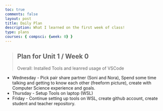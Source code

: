 ```yaml
---
toc: true
comments: false
layout: post
title: Daily Plan
description: What I learned on the first week of class!
type: plans
courses: { compsci: {week: 0} }
---
```


> ## Plan for Unit 1 / Week 0
> Overall: Installed Tools and leanred usage of VSCode
- Wednesday - Pick pair share partner (Soni and Nora), Spend some time talking and getting to know each other (freeform picture), create with Computer Science experience and goals.
- Thursday - Setup Tools on laptop (WSL)
- Friday - Continue setting up tools on WSL, create github account, create student and teacher repository.

